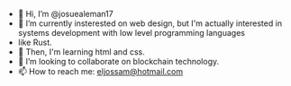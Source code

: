 - 👋 Hi, I’m @josuealeman17
- 👀 I’m currently insterested on web design, but I'm actually interested in systems development with low level programming languages
- like Rust.
- 🌱 Then, I'm learning html and css.
- 💞️ I’m looking to collaborate on blockchain technology.
- 📫 How to reach me: eljossam@hotmail.com

<!---
josuealeman17/josuealeman17 is a ✨ special ✨ repository because its `README.md` (this file) appears on your GitHub profile.
You can click the Preview link to take a look at your changes.
--->
